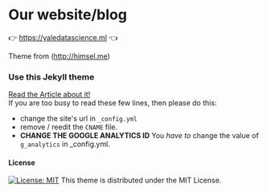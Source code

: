 # Our website/blog
:point_right: https://yaledatascience.ml :point_left:

Theme from (http://himsel.me)

### Use this Jekyll theme
[Read the Article about it!](http://himsel.me/2016/09/19/use-my-jekyll-theme.html)  
If you are too busy to read these few lines, then please do this:  
- change the site's url in `_config.yml`  
- remove / reedit the `CNAME` file.  
- **CHANGE THE GOOGLE ANALYTICS ID**
You *have to* change the value of `g_analytics` in _config.yml.

#### License
[![License: MIT](https://img.shields.io/badge/License-MIT-yellow.svg)](https://opensource.org/licenses/MIT)
This theme is distributed under the MIT License.
